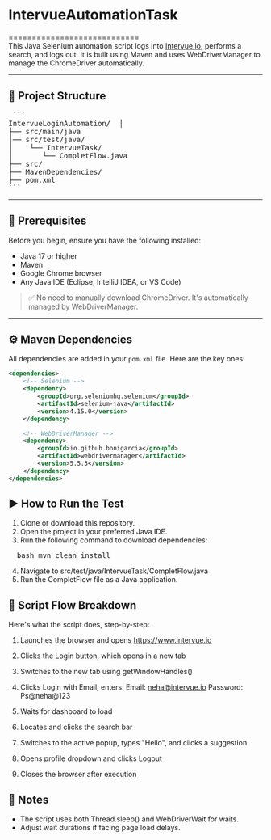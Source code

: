 <!-- <<<<<<< HEAD -->
# IntervueAutomationTask
============================<br>
This Java Selenium automation script logs into [Intervue.io](https://www.intervue.io), performs a search, and logs out. 
It is built using Maven and uses WebDriverManager to manage the ChromeDriver automatically.

---

## 📁 Project Structure
<pre> ```
IntervueLoginAutomation/  │ 
├── src/main/java 
│── src/test/java/ 
│    └── IntervueTask/ 
│       └── CompletFlow.java 
├── src/
├── MavenDependencies/ 
├── pom.xml
``` </pre>


---

## 🔧 Prerequisites

Before you begin, ensure you have the following installed:

- Java 17 or higher  
- Maven  
- Google Chrome browser  
- Any Java IDE (Eclipse, IntelliJ IDEA, or VS Code)

> ✅ No need to manually download ChromeDriver. It's automatically managed by WebDriverManager.

---

## ⚙️ Maven Dependencies

All dependencies are added in your `pom.xml` file. Here are the key ones:

```xml
<dependencies>
    <!-- Selenium -->
    <dependency>
        <groupId>org.seleniumhq.selenium</groupId>
        <artifactId>selenium-java</artifactId>
        <version>4.15.0</version>
    </dependency>

    <!-- WebDriverManager -->
    <dependency>
        <groupId>io.github.bonigarcia</groupId>
        <artifactId>webdrivermanager</artifactId>
        <version>5.5.3</version>
    </dependency>
</dependencies>
```


## ▶️ How to Run the Test
1. Clone or download this repository.
2. Open the project in your preferred Java IDE.
3. Run the following command to download dependencies:
<pre>  bash mvn clean install  </pre>
4. Navigate to src/test/java/IntervueTask/CompletFlow.java
5. Run the CompletFlow file as a Java application.


## 🔄 Script Flow Breakdown
Here's what the script does, step-by-step:

1. Launches the browser and opens https://www.intervue.io
2. Clicks the Login button, which opens in a new tab
3. Switches to the new tab using getWindowHandles()
4. Clicks Login with Email, enters:
Email: neha@intervue.io
Password: Ps@neha@123 

5. Waits for dashboard to load
6. Locates and clicks the search bar
7. Switches to the active popup, types "Hello", and clicks a suggestion
8. Opens profile dropdown and clicks Logout
9. Closes the browser after execution

## 📝 Notes
* The script uses both Thread.sleep() and WebDriverWait for waits.
* Adjust wait durations if facing page load delays.




